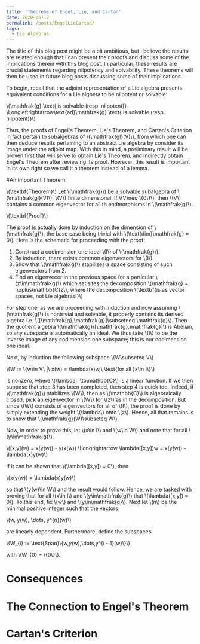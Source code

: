 ```yaml
---
title: 'Theorems of Engel, Lie, and Cartan'
date: 2020-06-17
permalink: /posts/EngelLieCartan/
tags:
  - Lie Algebras
---
```


The title of this blog post might be a bit ambitious, but I believe the results are related enough that I can present their proofs and discuss some of the implications therein with this blog post. In particular, these results are crucial statements regarding nilpotency and solvability. These theorems will then be used in future blog posts discussing some of their implications. 

To begin, recall that the adjoint representation of a Lie algebra presents equivalent conditions for a Lie algbera to be nilpotent or solvable:

\\(\mathfrak{g} \text{ is solvable (resp. nilpotent)} \Longleftrightarrow\text{ad}\mathfrak{g} \text{ is solvable (resp. nilpotent)}\\)

Thus, the proofs of Engel's Theorem, Lie's Theorem, and Cartan's Criterion in fact pertain to subalgebras of \\(\mathfrak{gl}(V)\\), from which one can then deduce results pertaining to an abstract Lie algebra by consider its image under the adjoint map. With this in mind, a preliminary result will be proven first that will serve to obtain Lie's Theorem, and indirectly obtain Engel's Theorem after reviewing its proof. However, this result is important in its own right so we call it a theorem instead of a lemma.


#An Important Theorem 

\\(\textbf{Theorem}\\) Let \\(\mathfrak{g}\\) be a solvable subalgebra of \\(\mathfrak{gl}(V)\\), \\(V\\) finite dimensional. If \\(V\neq \\{0\\}\\), then \\(V\\) contains a common eigenvector for all th endmorphisms in \\(\mathfrak{g}\\).

\\(\textbf{Proof}\\)

The proof is actually done by induction on the dimension of \\(\mathfrak{g}\\), the base case being trivial with \\(\text{dim}\mathfrak{g} = 0\\). Here is the schematic for proceeding with the proof:

1. Construct a codimension one ideal \\(I\\) of \\(\mathfrak{g}\\).
2. By induction, there exists common eigenvectors for \\(I\\).
3. Show that \\(\mathfrak{g}\\) stabilizes a space consisting of such eigenvectors from 2.
4. Find an eigenvecor in the previous space for a particular \\(z\in\mathfrak{g}\\) which satisifes the decomposition \\(\mathfrak{g} = I\oplus\mathbb{C}z\\), where the decomposition \\(\textbf{is as vector spaces, not Lie algebras!}\\)

For step one, as we are proceeding with induction and now assuming \\(\mathfrak{g}\\) is nontrivial and solvable, it properly contains its derived algebra i.e. \\([\mathfrak{g},\mathfrak{g}]\subsetneq \mathfrak{g}\\). Then the quotient algebra \\(\mathfrak{g}/[\mathfrak{g},\mathfrak{g}]\\) is Abelian, so any subspace is automatically an ideal. We thus take \\(I\\) to be the inverse image of any codimension one subspace; this is our codimension one ideal.

Next, by induction the following subspace \\(W\subseteq V\\)

\\(W := \\{w\in V\ \|\ x(w) = \lambda(x)w,\ \text{for all }x\in I\\}\\)

is nonzero, where \\(\lambda: I\to\mathbb{C}\\) is a linear function. If we then suppose that step 3 has been completed, then step 4 is quick too. Indeed, if \\(\mathfrak{g}\\) stabilizes \\(W\\), then as \\(\mathbb{C}\\) is algebraically closed, pick an eigenvector in \\(W\\) for \\(z\\) as in the decomposition. But since \\(W\\) consists of eigenvectors for all of \\(I\\), the proof is done by simply extending the weight \\(\lambda\\) onto \\(z\\). Hence, all that remains is to show that \\(\mathfrak{g}(W)\subseteq W\\).

Now, in order to prove this, let \\(x\in I\\) and \\(w\in W\\) and note that for all \\(y\in\mathfrak{g}\\), 

\\(\[x,y\](w) = x(y(w)) - y(x(w)) \Longrightarrow \lambda([x,y])w = x(y(w)) - \lambda(x)y(w)\\)

If it can be shown that \\(\lambda([x,y]) = 0\\), then

\\(x(y(w)) = \lambda(x)y(w)\\)

so that \\(y(w)\in W\\) and the result would follow. Hence, we are tasked with proving that for all \\(x\in I\\) and \\(y\in\mathfrak{g}\\) that \\(\lambda([x,y]) = 0\\). To this end, fix \\(w\\) and \\(y\in\mathfrak{g}\\). Next let \\(n\\) be the minimal positive integer such that the vectors

\\(w, y(w), \dots, y^{n}(w)\\)

are linearly dependent. Furthermore, define the subspaces

\\(W_{i} := \text{Span}\\{w,y(w),\dots,y^{i - 1}(w)\\}\\)

with \\(W_{0} = \\{0\\}\\). 

# Consequences

# The Connection to Engel's Theorem

# Cartan's Criterion

